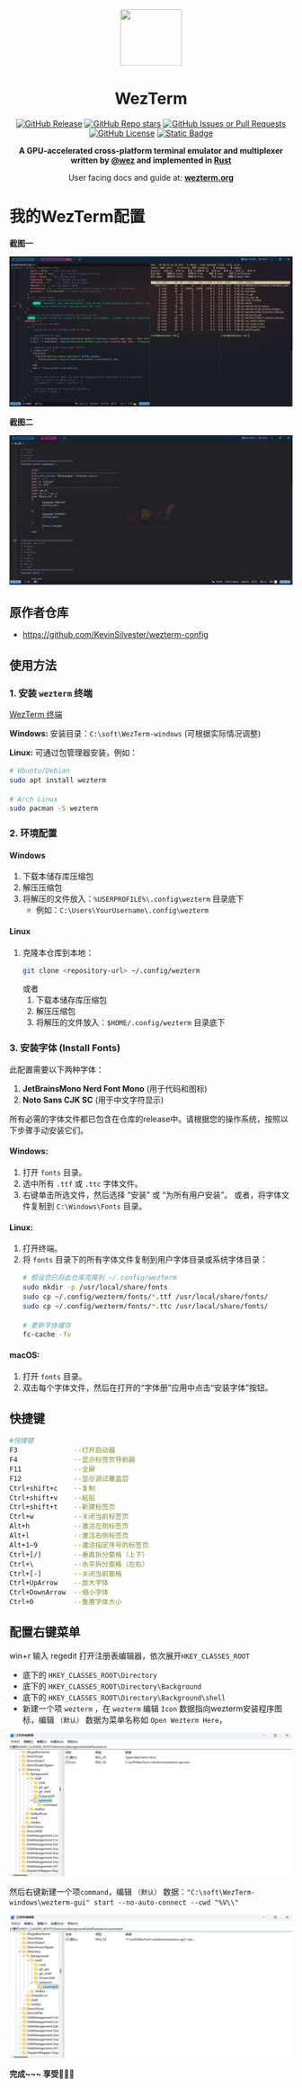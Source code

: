 <div align="center" id="madewithlua">
  <img
    src="https://raw.githubusercontent.com/wezterm/wezterm/main/assets/icon/wezterm-icon.svg"
    width="110"
    ,
    height="100"
  />
</div>

<h1 align="center">WezTerm</h1>

<div align="center">
  <a href="https://github.com/QianSong1/wezterm-config/releases"><img alt="GitHub Release" src="https://img.shields.io/github/v/release/QianSong1/wezterm-config?style=for-the-badge&logo=starship&logoColor=D9E0EE&labelColor=302D41&color=c0109f" /></a>
  <a href="https://github.com/QianSong1/wezterm-config/stargazers"><img alt="GitHub Repo stars" src="https://img.shields.io/github/stars/QianSong1/wezterm-config?style=for-the-badge&logo=apachespark&logoColor=D9E0EE&labelColor=302D41&color=8bd5ca" /></a>
  <a href="https://github.com/QianSong1/wezterm-config/issues"><img alt="GitHub Issues or Pull Requests" src="https://img.shields.io/github/issues/QianSong1/wezterm-config?style=for-the-badge&logo=issuu&logoColor=D9E0EE&labelColor=302D41&color=dcdf03" /></a>
  <br />
  <a href="https://github.com/QianSong1/wezterm-config/blob/main/LICENSE"><img alt="GitHub License" src="https://img.shields.io/github/license/QianSong1/wezterm-config?style=for-the-badge&logo=gitbook&logoColor=D9E0EE&label=license&labelColor=302D41&color=df03c6" /></a>
  <a href="https://github.com/QianSong1/wezterm-config"><img alt="Static Badge" src="https://img.shields.io/badge/QQ-1725099638-d583c7?style=for-the-badge&logo=qq&logoColor=D9E0EE&label=QQ&labelColor=302D41&color=d583c7" /></a>
</div>

<p align="center" style="font-weight: bold;">
A GPU-accelerated cross-platform terminal emulator and multiplexer written by <a href="https://github.com/wez">@wez</a> and implemented in <a href="https://www.rust-lang.org">Rust</a>
</p>
<p align="center">
User facing docs and guide at: <a style="font-weight: bold;" href="https://wezterm.org">wezterm.org</a>
</p>



# 我的WezTerm配置

**截图一**

![screenshot](./screenshots/screenshot-1.png) 

**截图二**

![screenshot](./screenshots/screenshot-2.png) 


## 原作者仓库

- <https://github.com/KevinSilvester/wezterm-config>


## 使用方法

### 1. 安装 `wezterm` 终端

[WezTerm 终端](https://github.com/wezterm/wezterm/releases)

**Windows:**
安装目录：`C:\soft\WezTerm-windows` (可根据实际情况调整)

**Linux:**
可通过包管理器安装，例如：
```bash
# Ubuntu/Debian
sudo apt install wezterm

# Arch Linux
sudo pacman -S wezterm
```

### 2. 环境配置
#### Windows

1. 下载本储存库压缩包
2. 解压压缩包
3. 将解压的文件放入：`%USERPROFILE%\.config\wezterm` 目录底下
   - 例如：`C:\Users\YourUsername\.config\wezterm`

#### Linux

1. 克隆本仓库到本地：
   ```bash
   git clone <repository-url> ~/.config/wezterm
   ```
   或者
   1. 下载本储存库压缩包
   2. 解压压缩包
   3. 将解压的文件放入：`$HOME/.config/wezterm` 目录底下


### 3. 安装字体 (Install Fonts)

此配置需要以下两种字体：
1.  **JetBrainsMono Nerd Font Mono** (用于代码和图标)
2.  **Noto Sans CJK SC** (用于中文字符显示)

所有必需的字体文件都已包含在仓库的release中。请根据您的操作系统，按照以下步骤手动安装它们。

#### Windows:
1. 打开 `fonts` 目录。
2. 选中所有 `.ttf` 或 `.ttc` 字体文件。
3. 右键单击所选文件，然后选择 “安装” 或 “为所有用户安装”。
   或者，将字体文件复制到 `C:\Windows\Fonts` 目录。

#### Linux:
1. 打开终端。
2. 将 `fonts` 目录下的所有字体文件复制到用户字体目录或系统字体目录：
   ```bash
   # 假设您已将此仓库克隆到 ~/.config/wezterm
   sudo mkdir -p /usr/local/share/fonts
   sudo cp ~/.config/wezterm/fonts/*.ttf /usr/local/share/fonts/
   sudo cp ~/.config/wezterm/fonts/*.ttc /usr/local/share/fonts/

   # 更新字体缓存
   fc-cache -fv
   ```

#### macOS:
1. 打开 `fonts` 目录。
2. 双击每个字体文件，然后在打开的“字体册”应用中点击“安装字体”按钮。


## 快捷键

```bash
#快捷键
F3              --打开启动器
F4              --显示标签页导航器
F11             --全屏
F12             --显示调试覆盖层
Ctrl+shift+c    --复制
Ctrl+shift+v    --粘贴
Ctrl+shift+t    --新建标签页
Ctrl+w          --关闭当前标签页
Alt+h           --激活左侧标签页
Alt+l           --激活右侧标签页
Alt+1~9         --激活指定序号的标签页
Ctrl+[/]        --垂直拆分窗格（上下）
Ctrl+\          --水平拆分窗格（左右）
Ctrl+[-]        --关闭当前窗格
Ctrl+UpArrow    --放大字体
Ctrl+DownArrow  --缩小字体
Ctrl+0          --重置字体大小
```



## 配置右键菜单

win+r 输入 regedit 打开注册表编辑器，依次展开`HKEY_CLASSES_ROOT`

- 底下的 `HKEY_CLASSES_ROOT\Directory` 
- 底下的 `HKEY_CLASSES_ROOT\Directory\Background` 
- 底下的  `HKEY_CLASSES_ROOT\Directory\Background\shell` 
- 新建一个项 `wezterm` ，在 `wezterm` 编辑 `Icon` 数据指向wezterm安装程序图标，编辑 `（默认）` 数据为菜单名称如 `Open Wezterm Here`，

![image-20240905172247861](img/image-20240905172247861.png)  

然后右键新建一个项`command`，编辑 `（默认）` 数据：`"C:\soft\WezTerm-windows\wezterm-gui" start --no-auto-connect --cwd "%V\\"`

![image-20240905172308289](img/image-20240905172308289.png)  



**完成~~~ 享受**🎉🎉🎉

